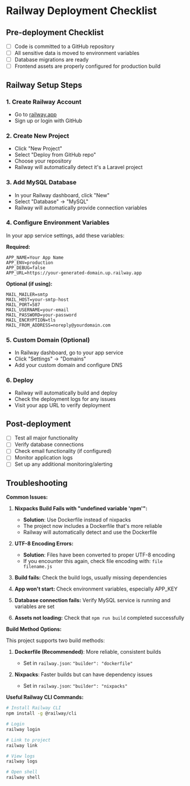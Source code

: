 # Railway Deployment Checklist

## Pre-deployment Checklist
- [ ] Code is committed to a GitHub repository
- [ ] All sensitive data is moved to environment variables
- [ ] Database migrations are ready
- [ ] Frontend assets are properly configured for production build

## Railway Setup Steps

### 1. Create Railway Account
- Go to [railway.app](https://railway.app)
- Sign up or login with GitHub

### 2. Create New Project
- Click "New Project"
- Select "Deploy from GitHub repo"
- Choose your repository
- Railway will automatically detect it's a Laravel project

### 3. Add MySQL Database
- In your Railway dashboard, click "New"
- Select "Database" → "MySQL"
- Railway will automatically provide connection variables

### 4. Configure Environment Variables
In your app service settings, add these variables:

**Required:**
```
APP_NAME=Your App Name
APP_ENV=production
APP_DEBUG=false
APP_URL=https://your-generated-domain.up.railway.app
```

**Optional (if using):**
```
MAIL_MAILER=smtp
MAIL_HOST=your-smtp-host
MAIL_PORT=587
MAIL_USERNAME=your-email
MAIL_PASSWORD=your-password
MAIL_ENCRYPTION=tls
MAIL_FROM_ADDRESS=noreply@yourdomain.com
```

### 5. Custom Domain (Optional)
- In Railway dashboard, go to your app service
- Click "Settings" → "Domains"
- Add your custom domain and configure DNS

### 6. Deploy
- Railway will automatically build and deploy
- Check the deployment logs for any issues
- Visit your app URL to verify deployment

## Post-deployment
- [ ] Test all major functionality
- [ ] Verify database connections
- [ ] Check email functionality (if configured)
- [ ] Monitor application logs
- [ ] Set up any additional monitoring/alerting

## Troubleshooting

**Common Issues:**

1. **Nixpacks Build Fails with "undefined variable 'npm'":**
   - **Solution**: Use Dockerfile instead of nixpacks
   - The project now includes a Dockerfile that's more reliable
   - Railway will automatically detect and use the Dockerfile

2. **UTF-8 Encoding Errors:**
   - **Solution**: Files have been converted to proper UTF-8 encoding
   - If you encounter this again, check file encoding with: `file filename.js`

3. **Build fails:** Check the build logs, usually missing dependencies

4. **App won't start:** Check environment variables, especially APP_KEY

5. **Database connection fails:** Verify MySQL service is running and variables are set

6. **Assets not loading:** Check that `npm run build` completed successfully

**Build Method Options:**

This project supports two build methods:

1. **Dockerfile (Recommended)**: More reliable, consistent builds
   - Set in `railway.json`: `"builder": "dockerfile"`
   
2. **Nixpacks**: Faster builds but can have dependency issues
   - Set in `railway.json`: `"builder": "nixpacks"`

**Useful Railway CLI Commands:**
```bash
# Install Railway CLI
npm install -g @railway/cli

# Login
railway login

# Link to project
railway link

# View logs
railway logs

# Open shell
railway shell
```
